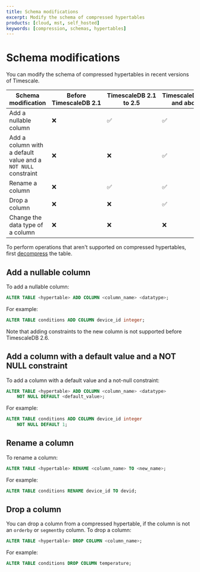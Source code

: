 ```yaml
---
title: Schema modifications
excerpt: Modify the schema of compressed hypertables
products: [cloud, mst, self_hosted]
keywords: [compression, schemas, hypertables]
---
```


# Schema modifications

You can modify the schema of compressed hypertables in recent versions of
Timescale.

|Schema modification|Before TimescaleDB&nbsp;2.1|TimescaleDB&nbsp;2.1 to 2.5|TimescaleDB&nbsp;2.6 and above|
|-|-|-|-|
|Add a nullable column|❌|✅|✅|
|Add a column with a default value and a `NOT NULL` constraint|❌|❌|✅|
|Rename a column|❌|✅|✅|
|Drop a column|❌|❌|✅|
|Change the data type of a column|❌|❌|❌|

To perform operations that aren't supported on compressed hypertables, first
[decompress][decompression] the table.

## Add a nullable column

To add a nullable column:

```sql
ALTER TABLE <hypertable> ADD COLUMN <column_name> <datatype>;
```

For example:

```sql
ALTER TABLE conditions ADD COLUMN device_id integer;
```

Note that adding constraints to the new column is not supported before
TimescaleDB 2.6.

## Add a column with a default value and a NOT NULL constraint

To add a column with a default value and a not-null constraint:

```sql
ALTER TABLE <hypertable> ADD COLUMN <column_name> <datatype>
    NOT NULL DEFAULT <default_value>;
```

For example:

```sql
ALTER TABLE conditions ADD COLUMN device_id integer
    NOT NULL DEFAULT 1;
```

## Rename a column

To rename a column:

```sql
ALTER TABLE <hypertable> RENAME <column_name> TO <new_name>;
```

For example:

```sql
ALTER TABLE conditions RENAME device_id TO devid;
```

## Drop a column

You can drop a column from a compressed hypertable, if the column is not an
`orderby` or `segmentby` column. To drop a column:

```sql
ALTER TABLE <hypertable> DROP COLUMN <column_name>;
```

For example:

```sql
ALTER TABLE conditions DROP COLUMN temperature;
```

[decompression]: /use-timescale/:currentVersion:/compression/decompress-chunks
